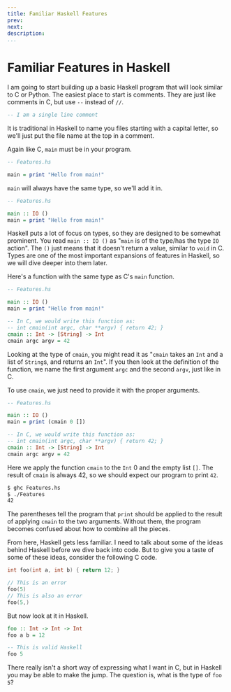 ```yaml
---
title: Familiar Haskell Features
prev:
next:
description:
...
```


# Familiar Features in Haskell

I am going to start building up a basic Haskell program that will look similar
to C or Python. The easiest place to start is comments.  They are just like
comments in C, but use `--` instead of `//`.

```haskell
-- I am a single line comment
```

It is traditional in Haskell to name you files starting with a capital letter,
so we'll just put the file name at the top in a comment.

Again like C, `main` must be in your program.

```haskell
-- Features.hs

main = print "Hello from main!"
```

`main` will always have the same type, so we'll add it in.

```haskell
-- Features.hs

main :: IO ()
main = print "Hello from main!"
```

Haskell puts a lot of focus on types, so they are designed to be somewhat
prominent. You read `main :: IO ()` as "`main` is of the type/has the type `IO`
action". The `()` just means that it doesn't return a value, similar to `void`
in C. Types are one of the most important expansions of features in Haskell, so
we will dive deeper into them later.

Here's a function with the same type as C's `main` function.

```haskell
-- Features.hs

main :: IO ()
main = print "Hello from main!"

-- In C, we would write this function as:
-- int cmain(int argc, char **argv) { return 42; }
cmain :: Int -> [String] -> Int
cmain argc argv = 42
```

Looking at the type of `cmain`, you might read it as "`cmain` takes an `Int`
and a list of `String`s, and returns an `Int`". If you then look at the
definition of the function, we name the first argument `argc` and the second
`argv`, just like in C.

To use `cmain`, we just need to provide it with the proper arguments.

```haskell
-- Features.hs

main :: IO ()
main = print (cmain 0 [])

-- In C, we would write this function as:
-- int cmain(int argc, char **argv) { return 42; }
cmain :: Int -> [String] -> Int
cmain argc argv = 42
```

Here we apply the function `cmain` to the `Int` 0 and the empty list `[]`. The
result of `cmain` is always 42, so we should expect our program to print `42`.

```bash
$ ghc Features.hs
$ ./Features
42
```

The parentheses tell the program that `print` should be applied to the result of
applying `cmain` to the two arguments. Without them, the program becomes
confused about how to combine all the pieces.

From here, Haskell gets less familiar. I need to talk about some of the ideas
behind Haskell before we dive back into code. But to give you a taste of some
of these ideas, consider the following C code.

```c
int foo(int a, int b) { return 12; }

// This is an error
foo(5)
// This is also an error
foo(5,)
```

But now look at it in Haskell.

```haskell
foo :: Int -> Int -> Int
foo a b = 12

-- This is valid Haskell
foo 5
```

There really isn't a short way of expressing what I want in C, but in Haskell
you may be able to make the jump. The question is, what is the type of `foo 5`?
